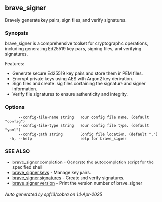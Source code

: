 ## brave_signer

Bravely generate key pairs, sign files, and verify signatures.

### Synopsis

brave_signer is a comprehensive toolset for cryptographic operations, including generating Ed25519 key pairs, signing files, and verifying signatures.

Features:
- Generate secure Ed25519 key pairs and store them in PEM files.
- Encrypt private keys using AES with Argon2 key derivation.
- Sign files and create .sig files containing the signature and signer information.
- Verify file signatures to ensure authenticity and integrity.

### Options

```
      --config-file-name string   Your config file name. (default "config")
      --config-file-type string   Your config file type. (default "yaml")
      --config-path string        Config file location. (default ".")
  -h, --help                      help for brave_signer
```

### SEE ALSO

* [brave_signer completion](brave_signer_completion.md)	 - Generate the autocompletion script for the specified shell
* [brave_signer keys](brave_signer_keys.md)	 - Manage key pairs.
* [brave_signer signatures](brave_signer_signatures.md)	 - Create and verify signatures.
* [brave_signer version](brave_signer_version.md)	 - Print the version number of brave_signer

###### Auto generated by spf13/cobra on 14-Apr-2025
